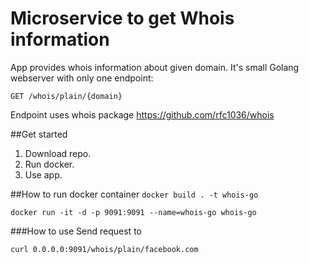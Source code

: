 # Microservice to get Whois information
App provides  whois information about given domain.
It's small Golang webserver with only one endpoint:

```GET /whois/plain/{domain}```

Endpoint uses whois package https://github.com/rfc1036/whois 

##Get started
1. Download repo.
2. Run docker.
3. Use app.

##How to run docker container
```docker build . -t whois-go```

```docker run -it -d -p 9091:9091 --name=whois-go whois-go```

###How to use
Send request to

```curl 0.0.0.0:9091/whois/plain/facebook.com```